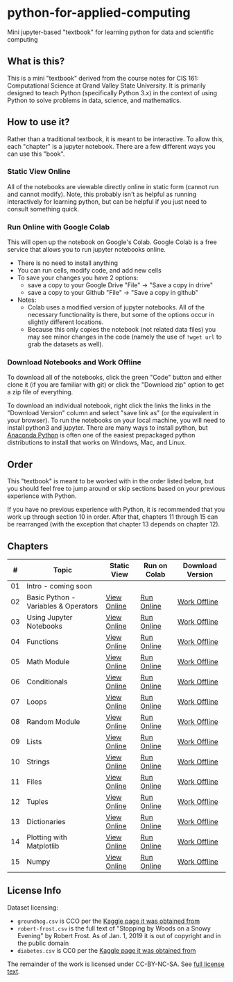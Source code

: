 # python-for-applied-computing
Mini jupyter-based "textbook" for learning python for data and scientific computing

## What is this?

This is a mini "textbook" derived from the course notes for
CIS 161:  Computational Science at Grand Valley State University.
It is primarily designed to teach Python (specifically Python 3.x)
in the context of using Python to solve problems in data, science,
and mathematics.


## How to use it?

Rather than a traditional textbook, it is meant to be interactive.
To allow this, each "chapter" is a jupyter notebook.  There
are a few different ways you can use this "book".

### Static View Online
All of the notebooks are viewable directly online
in static form (cannot run and cannot modify).  Note,
this probably isn't as helpful as running interactively for learning
python, but can be helpful if you just need to consult something quick.

### Run Online with Google Colab
This will open up the notebook on Google's Colab.  Google Colab is
a free service that allows you to run jupyter notebooks online.
* There is no need to install anything
* You can run cells, modify code, and add new cells
* To save your changes you have 2 options:
    * save a copy to your Google Drive "File" -> "Save a copy in drive"
    * save a copy to your Github "File" -> "Save a copy in github"
* Notes:
    * Colab uses a modified version of jupyter notebooks.
      All of the necessary functionality is there, but some
      of the options occur in slightly different locations.
    * Because this only copies the notebook (not related data files)
      you may see minor changes in the code (namely the use of `!wget url`
      to grab the datasets as well).

### Download Notebooks and Work Offline
To download all of the notebooks, click the green "Code" button and either
clone it (if you are familiar with git) or click the "Download zip" option
to get a zip file of everything.

To download an individual notebook, right click the links the links in the "Download Version"
column and select "save link as" (or the equivalent in your browser). 
To run the notebooks on your local machine, you will need to install
python3 and jupyter.  There are many ways to install python, but
[Anaconda Python](https://www.anaconda.com/products/individual)
is often one of the easiest prepackaged python distributions to
install that works on Windows, Mac, and Linux.


## Order
This "textbook" is meant to be worked with in the order listed below,
but you should feel free to jump around or skip sections based on
your previous experience with Python.

If you have no previous experience with Python, it is recommended
that you work up through section 10 in order.  After that, chapters
11 through 15 can be rearranged (with the exception that chapter 13 depends
on chapter 12).

## Chapters

| \#  | Topic | Static View | Run on Colab | Download Version |
| --- | ----- | ----------- | ---------- | ------------ |
| 01  | Intro - coming soon | | | |
| 02  | Basic Python - Variables & Operators | [View Online](notebooks/basic-python-variables-and-operators.ipynb) | [Run Online](https://colab.research.google.com/github/eecarrier/python-for-applied-computing/blob/main/notebooks/basic-python-variables-and-operators.ipynb) | [Work Offline](https://raw.githubusercontent.com/eecarrier/python-for-applied-computing/main/notebooks/basic-python-variables-and-operators.ipynb) |
| 03  | Using Jupyter Notebooks | [View Online](notebooks/notebooks-and-comments.ipynb) | [Run Online](https://colab.research.google.com/github/eecarrier/python-for-applied-computing/blob/main/notebooks/notebooks-and-comments.ipynb) | [Work Offline](https://raw.githubusercontent.com/eecarrier/python-for-applied-computing/main/notebooks/notebooks-and-comments.ipynb) |
| 04  | Functions | [View Online](notebooks/functions.ipynb) | [Run Online](https://colab.research.google.com/github/eecarrier/python-for-applied-computing/blob/main/notebooks/functions.ipynb) | [Work Offline](https://raw.githubusercontent.com/eecarrier/python-for-applied-computing/main/notebooks/functions.ipynb) |
| 05  | Math Module | [View Online](notebooks/math-module.ipynb) | [Run Online](https://colab.research.google.com/github/eecarrier/python-for-applied-computing/blob/main/notebooks/math-module.ipynb) | [Work Offline](https://raw.githubusercontent.com/eecarrier/python-for-applied-computing/main/notebooks/math-module.ipynb) |
| 06  | Conditionals | [View Online](notebooks/conditionals.ipynb) | [Run Online](https://colab.research.google.com/github/eecarrier/python-for-applied-computing/blob/main/notebooks/conditionals.ipynb) | [Work Offline](https://raw.githubusercontent.com/eecarrier/python-for-applied-computing/main/notebooks/conditionals.ipynb) |
| 07  | Loops | [View Online](notebooks/loops.ipynb) | [Run Online](https://colab.research.google.com/github/eecarrier/python-for-applied-computing/blob/main/notebooks/loops.ipynb) | [Work Offline](https://raw.githubusercontent.com/eecarrier/python-for-applied-computing/main/notebooks/loops.ipynb) |
| 08  | Random Module | [View Online](notebooks/random-module.ipynb) | [Run Online](https://colab.research.google.com/github/eecarrier/python-for-applied-computing/blob/main/notebooks/random-module.ipynb) | [Work Offline](https://raw.githubusercontent.com/eecarrier/python-for-applied-computing/main/notebooks/random-module.ipynb) |
| 09  | Lists | [View Online](notebooks/lists.ipynb) | [Run Online](https://colab.research.google.com/github/eecarrier/python-for-applied-computing/blob/main/notebooks/lists.ipynb) | [Work Offline](https://raw.githubusercontent.com/eecarrier/python-for-applied-computing/main/notebooks/lists.ipynb) |
| 10  | Strings| [View Online](notebooks/strings.ipynb) | [Run Online](https://colab.research.google.com/github/eecarrier/python-for-applied-computing/blob/main/notebooks/strings.ipynb) | [Work Offline](https://raw.githubusercontent.com/eecarrier/python-for-applied-computing/main/notebooks/strings.ipynb) |
| 11  | Files | [View Online](notebooks/files.ipynb) | [Run Online](https://colab.research.google.com/github/eecarrier/python-for-applied-computing/blob/main/notebooks/colab-specific/files.ipynb) | [Work Offline](https://raw.githubusercontent.com/eecarrier/python-for-applied-computing/main/notebooks/files.ipynb) |
| 12  | Tuples | [View Online](notebooks/tuples.ipynb) | [Run Online](https://colab.research.google.com/github/eecarrier/python-for-applied-computing/blob/main/notebooks/tuples.ipynb) | [Work Offline](https://raw.githubusercontent.com/eecarrier/python-for-applied-computing/main/notebooks/tuples.ipynb) |
| 13  | Dictionaries | [View Online](notebooks/dictionaries.ipynb) | [Run Online](https://colab.research.google.com/github/eecarrier/python-for-applied-computing/blob/main/notebooks/dictionaries.ipynb) | [Work Offline](https://raw.githubusercontent.com/eecarrier/python-for-applied-computing/main/notebooks/dictionaries.ipynb) |
| 14  | Plotting with Matplotlib | [View Online](notebooks/matplotlib.ipynb) | [Run Online](https://colab.research.google.com/github/eecarrier/python-for-applied-computing/blob/main/notebooks/matplotlib.ipynb) | [Work Offline](https://raw.githubusercontent.com/eecarrier/python-for-applied-computing/main/notebooks/matplotlib.ipynb) |
| 15  | Numpy | [View Online](notebooks/numpy-intro.ipynb) | [Run Online](https://colab.research.google.com/github/eecarrier/python-for-applied-computing/blob/main/notebooks/colab-specific/numpy-intro.ipynb) | [Work Offline](https://raw.githubusercontent.com/eecarrier/python-for-applied-computing/main/notebooks/numpy-intro.ipynb) |



## License Info
Dataset licensing:
* `groundhog.csv` is CCO per the [Kaggle page it was obtained from](https://www.kaggle.com/groundhogclub/groundhog-day)
* `robert-frost.csv` is the full text of "Stopping by Woods on a Snowy Evening" by Robert Frost.
  As of Jan. 1, 2019 it is out of copyright and in the public domain
* `diabetes.csv` is CC0 per the [Kaggle page it was obtained from](https://www.kaggle.com/uciml/pima-indians-diabetes-database)

The remainder of the work is licensed under CC-BY-NC-SA.  See [full license text](license.md).
